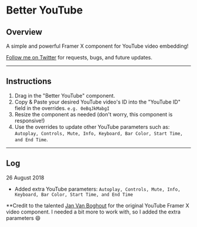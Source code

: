 # Better YouTube

## Overview

A simple and powerful Framer X component for YouTube video embedding!

[Follow me on Twitter](https://twitter.com/tryjohnny) for requests, bugs, and future updates.
___

## Instructions

1. Drag in the "Better YouTube" component.
2. Copy & Paste your desired YouTube video's ID into the "YouTube ID" field in the overrides. `e.g. 0eBqJkMabgI`
3. Resize the component as needed (don't worry, this component is responsive!)
4. Use the overrides to update other YouTube parameters such as: `Autoplay, Controls, Mute, Info, Keyboard, Bar Color, Start Time, and End Time`.
_____

## Log
26 August 2018
- Added extra YouTube parameters: `Autoplay, Controls, Mute, Info, Keyboard, Bar Color, Start Time, and End Time`

**Credit to the talented [Jan Van Boghout](https://twitter.com/janvanwtf) for the original YouTube Framer X video component. I needed a bit more to work with, so I added the extra parameters 😄

